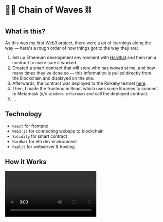 # 👋🏽 Chain of Waves ⛓

## What is this?

<todo>

As this was my first Web3 project, there were a *lot* of learnings along the way — here's a rough order of how things got to the way they are:

  1. Set up Ethereum development environment with [Hardhat](https://hardhat.org/) and then ran a contract to make sure it worked.
  2. Created a smart contract that will store who has *waved* at me, and how many times they've done so — this information is pulled directly from the blockchain and displayed on the site.
  3. Afterwards, the contract was deployed to the Rinkeby testnet [here](https://rinkeby.etherscan.io/address/0x8d8297d090b58151337da30b58f99fde986683d3).
  4. Then, I made the frontend in React which uses some libraries to connect to Metamask (s/o `windows.ethereum`) and call the deployed contract.
  5. ...

## Technology
* `React` for frontend 
* `Web3.js` for connecting webapp to blockchain
* `Solidity` for smart contract
* `Hardhat` for eth dev environment
* `Replit` for webserver & hosting

## How it Works

<video>
